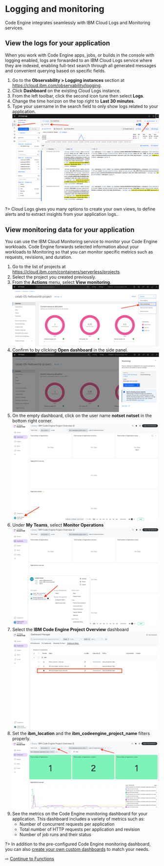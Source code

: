 # Logging and monitoring

Code Engine integrates seamlessly with IBM Cloud Logs and Monitoring services.

## View the logs for your application

When you work with Code Engine apps, jobs, or builds in the console with logging enabled, logs are forwarded to an IBM Cloud Logs service where they are indexed, enabling full-text search through all generated messages and convenient querying based on specific fields.

1. Go to the **Observability > Logging instances** section at https://cloud.ibm.com/observability/logging.
1. Click **Dashboard** on the existing Cloud Logs instance.
1. From the left toolbar, click the second icon <span class="material-icons">tune</span> then select **Logs**.
1. Change the time horizon on the top right to **Last 30 minutes**.
1. Type your username in the search field to only show logs related to your application.
   ![](images/50-view-logs.png ':size=750')

?> Cloud Logs gives you many options to create your own views, to define alerts and to extract insights from your application logs..

## View monitoring data for your application

You can use the IBM Cloud Monitoring service to monitor your Code Engine workloads. Code Engine forwards selected information about your workloads to Monitoring so that you can monitor specific metrics such as requests, revisions, and duration.

1. Go to the list of projects at https://cloud.ibm.com/containers/serverless/projects
1. Select the project you created previously.
1. From the **Actions** menu, select **View monitoring**.
   ![](images/50-launch-monitoring.png ':size=750')
1. Confirm to by clicking **Open dashboard** in the side panel.
   ![](images/50-open-monitoring-dashboard.png ':size=750')
1. On the empty dashboard, click on the user name **notset notset** in the bottom right corner.
   ![](images/50-monitoring-notset.png ':size=750')
1. Under **My Teams**, select **Monitor Operations**
   ![](images/50-monitoring-my-teams.png ':size=750')
1. Select the **IBM Code Engine Project Overview** dashboard
   ![](images/50-monitoring-select-ce-dashboard.png ':size=750')
1. Set the **ibm_location** and the **ibm_codeengine_project_name** filters properly.
   ![](images/50-monitoring.png ':size=750')
1. See the metrics on the Code Engine monitoring dashboard for your application. This dashboard includes a variety of metrics such as:
   * Number of concurrent requests per application
   * Total number of HTTP requests per application and revision
   * Number of job runs and their status

?> In addition to the pre-configured Code Engine monitoring dashboard, you can also [create your own custom dashboards](https://cloud.ibm.com/docs/codeengine?topic=codeengine-monitor-custom) to match your needs.

⇨ [Continue to Functions](51-functions.md)